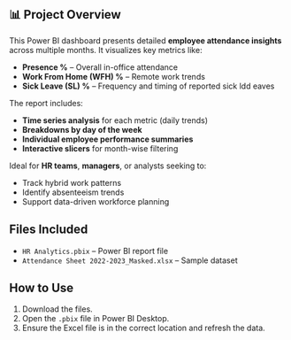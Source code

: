 ## 📊 Project Overview

This Power BI dashboard presents detailed **employee attendance insights** across multiple months. It visualizes key metrics like:

- **Presence %** – Overall in-office attendance
- **Work From Home (WFH) %** – Remote work trends
- **Sick Leave (SL) %** – Frequency and timing of reported sick ldd eaves

The report includes:
- **Time series analysis** for each metric (daily trends)
- **Breakdowns by day of the week**
- **Individual employee performance summaries**
- **Interactive slicers** for month-wise filtering

Ideal for **HR teams**, **managers**, or analysts seeking to:
- Track hybrid work patterns
- Identify absenteeism trends
- Support data-driven workforce planning

## Files Included
- `HR Analytics.pbix` – Power BI report file
- `Attendance Sheet 2022-2023_Masked.xlsx` – Sample dataset

## How to Use
1. Download the files.
2. Open the `.pbix` file in Power BI Desktop.
3. Ensure the Excel file is in the correct location and refresh the data.
